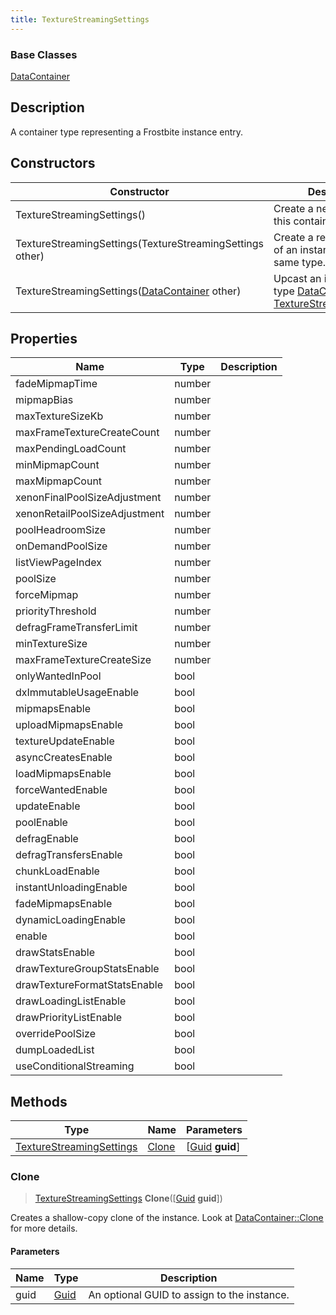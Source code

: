 ```yaml
---
title: TextureStreamingSettings
---
```

### Base Classes

[DataContainer](/vext/ref/shared/class/datacontainer)

## Description

A container type representing a Frostbite instance entry.

## Constructors

| Constructor                                                                         | Description                                                                                                                             |
| ----------------------------------------------------------------------------------- | --------------------------------------------------------------------------------------------------------------------------------------- |
| TextureStreamingSettings()                                                          | Create a new instance of this container type.                                                                                           |
| TextureStreamingSettings(TextureStreamingSettings other)                            | Create a reference copy of an instance of the same type.                                                                                |
| TextureStreamingSettings([DataContainer](/vext/ref/shared/class/datacontainer) other) | Upcast an instance of type [DataContainer](/vext/ref/shared/class/datacontainer) to [TextureStreamingSettings](TextureStreamingSettings). |

## Properties

| Name                          | Type   | Description |
| ----------------------------- | ------ | ----------- |
| fadeMipmapTime                | number |             |
| mipmapBias                    | number |             |
| maxTextureSizeKb              | number |             |
| maxFrameTextureCreateCount    | number |             |
| maxPendingLoadCount           | number |             |
| minMipmapCount                | number |             |
| maxMipmapCount                | number |             |
| xenonFinalPoolSizeAdjustment  | number |             |
| xenonRetailPoolSizeAdjustment | number |             |
| poolHeadroomSize              | number |             |
| onDemandPoolSize              | number |             |
| listViewPageIndex             | number |             |
| poolSize                      | number |             |
| forceMipmap                   | number |             |
| priorityThreshold             | number |             |
| defragFrameTransferLimit      | number |             |
| minTextureSize                | number |             |
| maxFrameTextureCreateSize     | number |             |
| onlyWantedInPool              | bool   |             |
| dxImmutableUsageEnable        | bool   |             |
| mipmapsEnable                 | bool   |             |
| uploadMipmapsEnable           | bool   |             |
| textureUpdateEnable           | bool   |             |
| asyncCreatesEnable            | bool   |             |
| loadMipmapsEnable             | bool   |             |
| forceWantedEnable             | bool   |             |
| updateEnable                  | bool   |             |
| poolEnable                    | bool   |             |
| defragEnable                  | bool   |             |
| defragTransfersEnable         | bool   |             |
| chunkLoadEnable               | bool   |             |
| instantUnloadingEnable        | bool   |             |
| fadeMipmapsEnable             | bool   |             |
| dynamicLoadingEnable          | bool   |             |
| enable                        | bool   |             |
| drawStatsEnable               | bool   |             |
| drawTextureGroupStatsEnable   | bool   |             |
| drawTextureFormatStatsEnable  | bool   |             |
| drawLoadingListEnable         | bool   |             |
| drawPriorityListEnable        | bool   |             |
| overridePoolSize              | bool   |             |
| dumpLoadedList                | bool   |             |
| useConditionalStreaming       | bool   |             |

## Methods

| Type                                                 | Name            | Parameters                                     |
| ---------------------------------------------------- | --------------- | ---------------------------------------------- |
| [TextureStreamingSettings](TextureStreamingSettings) | [Clone](#clone) | \[[Guid](/vext/ref/shared/class/guid) **guid**\] |

### Clone

> [TextureStreamingSettings](TextureStreamingSettings) **Clone**(\[[Guid](/vext/ref/shared/class/guid) **guid**\])

Creates a shallow-copy clone of the instance. Look at [DataContainer::Clone](/vext/ref/shared/class/datacontainer#clone) for more details.

#### Parameters

| Name | Type         | Description                                 |
| ---- | ------------ | ------------------------------------------- |
| guid | [Guid](Guid) | An optional GUID to assign to the instance. |
